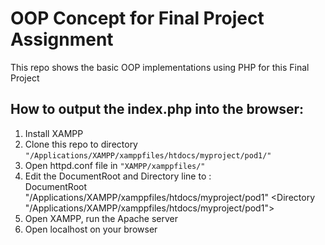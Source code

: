 # OOP Concept for Final Project Assignment

This repo shows the basic OOP implementations using PHP for this Final Project

## How to output the index.php into the browser:
1. Install XAMPP
2. Clone this repo to directory `"/Applications/XAMPP/xamppfiles/htdocs/myproject/pod1/"`
3. Open httpd.conf file in `"XAMPP/xamppfiles/"`
4. Edit the DocumentRoot and Directory line to : <br>
   DocumentRoot "/Applications/XAMPP/xamppfiles/htdocs/myproject/pod1"
&lt;Directory "/Applications/XAMPP/xamppfiles/htdocs/myproject/pod1">
5. Open XAMPP, run the Apache server
6. Open localhost on your browser